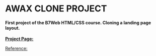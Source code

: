 # AWAX CLONE PROJECT
#### First project of the B7Web HTML/CSS course. Cloning a landing page layout.

**[Project Page:](https://kungsjds.github.io/awax-project/)**

[Reference:](https://www.behance.net/gallery/58301549/Free-Landing-Page)